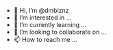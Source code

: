 - 👋 Hi, I’m @dmbiznz
- 👀 I’m interested in ...
- 🌱 I’m currently learning ...
- 💞️ I’m looking to collaborate on ...
- 📫 How to reach me ...

<!---
dmbiznz/dmbiznz is a ✨ special ✨ repository because its `README.md` (this file) appears on your GitHub profile.
You can click the Preview link to take a look at your changes.
--->
